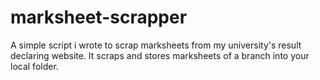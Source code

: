 # marksheet-scrapper
A simple script i wrote to scrap marksheets from my university's result declaring website. It scraps and stores marksheets of a branch into your local folder.
